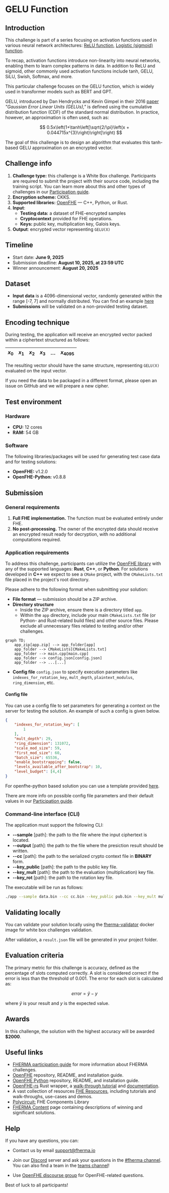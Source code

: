 # GELU Function

## Introduction

This challenge is part of a series focusing on activation functions used in various neural network architectures: [ReLU function](https://fherma.io/challenges/6542c282100761da3b545c3e/overview), [Logistic (sigmoid) function](https://fherma.io/challenges/652bf648485c878710fd0208/overview).

To recap, activation functions introduce non-linearity into neural networks, enabling them to learn complex patterns in data. In addition to ReLU and sigmoid, other commonly used activation functions include tanh, GELU, SiLU, Swish, Softmax, and more.

This particular challenge focuses on the GELU function, which is widely used in transformer models such as BERT and GPT.

GELU, introduced by Dan Hendrycks and Kevin Gimpel in their 2016 [paper](https://arxiv.org/abs/1606.08415) *"Gaussian Error Linear Units (GELUs),"* is defined using the cumulative distribution function (CDF) of the standard normal distribution. In practice, however, an approximation is often used, such as:

$$
0.5x\left(1+\tanh\left[\sqrt{2/\pi}\left(x + 0.044715x^{3}\right)\right]\right)
$$

The goal of this challenge is to design an algorithm that evaluates this tanh-based GELU approximation on an encrypted vector.

## Challenge info

1. **Challenge type:** this challenge is a White Box challenge. Participants are required to submit the project with their source code, including the training script. You can learn more about this and other types of challenges in our [Participation guide](https://fherma.io/how_it_works).
2. **Encryption scheme:** CKKS.
3. **Supported libraries:** [OpenFHE](https://github.com/openfheorg/openfhe-development) — C++, Python, or Rust.
4. **Input**:
    - **Testing data:** a dataset of FHE-encrypted samples
    - **Cryptocontext** provided for FHE operations.
    - **Keys:** public key, multiplication key, Galois keys.
5. **Output**: encrypted vector representing `GELU(X)`


## Timeline

- Start date: **June 9, 2025**
- Submission deadline: **August 10, 2025, at 23:59 UTC**
- Winner announcement: **August 20, 2025**

## Dataset

- **Input data** is a 4096-dimensional vector, randomly generated within the range [-7, 7] and normally distributed. You can find an example [here](https://github.com/fairmath/fherma-challenges/blob/main/gelu-function/data/data.csv)
- **Submissions** will be validated on a non-provided testing dataset.

## Encoding technique

During testing, the application will receive an encrypted vector packed within a ciphertext structured as follows:

| $x_0$ | $x_1$ | $x_2$ | $x_3$ | … | $x_{4095}$ |
| --- | --- | --- | --- | --- | --- |

The resulting vector should have the same structure, representing `GELU(X)` evaluated on the input vector.

If you need the data to be packaged in a different format, please open an issue on GitHub and we will prepare a new cipher.

## Test environment
### Hardware

- **CPU:** 12 cores
- **RAM:** 54 GB

### Software

The following libraries/packages will be used for generating test case data and for testing solutions:
- **OpenFHE:** v1.2.0 
- **OpenFHE-Python:** v0.8.8

## Submission
### General requirements

1. **Full FHE implementation.** The function must be evaluated entirely under FHE.
2. **No post-processing.** The owner of the encrypted data should receive an encrypted result ready for decryption, with no additional computations required.

### Application requirements

To address this challenge, participants can utilize the [OpenFHE library](https://openfhe.org/) with any of the supported languages: **Rust**, **C++**, or **Python**. For solutions developed in **C++** we expect to see a `CMake` project, with the `CMakeLists.txt` file placed in the project's root directory.

Please adhere to the following format when submitting your solution:
- **File format** — submission should be a ZIP archive.
- **Directory structure**
    - Inside the ZIP archive, ensure there is a directory titled `app`.
    - Within the `app` directory, include your main `CMakeLists.txt` file (or Python- and Rust-related build files) and other source files. Please exclude all unnecessary files related to testing and/or other challenges.

```mermaid
graph TD;
    app_zip[app.zip] --> app_folder[app]
    app_folder --> CMakeLists[CMakeLists.txt]
    app_folder --> main.cpp[main.cpp]
    app_folder --> config.json[config.json]
    app_folder --> ...[...]
```

- **Config file** `config.json` to specify execution parameters like `indexes_for_rotation_key`, `mult_depth`, `plaintext_modulus`, `ring_dimension`, etc.

#### Config file

You can use a config file to set parameters for generating a context on the server for testing the solution. An example of such a config is given below.


```json
{
    "indexes_for_rotation_key": [
        1
    ],
    "mult_depth": 29,
    "ring_dimension": 131072,
    "scale_mod_size": 59,
    "first_mod_size": 60,
    "batch_size": 65536,
    "enable_bootstrapping": false,
    "levels_available_after_bootstrap": 10,
    "level_budget": [4,4]
}
```
For openfhe-python based solution you can use a template provided [here](https://github.com/fairmath/fherma-challenges/tree/main/gelu-function/app).

There are more info on possible config file parameters and their default values in our [Participation guide](https://fherma.io/how_it_works).

### Command-line interface (CLI)

The application must support the following CLI:
- **--sample** [path]: the path to the file where the input ciphertext is located.
- **--output** [path]: the path to the file where the presiction result should be written.
- **--cc** [path]: the path to the serialized crypto context file in **BINARY** form.
- **--key_public** [path]: the path to the public key file.
- **--key_mult** [path]: the path to the evaluation (multiplication) key file.
- **--key_rot** [path]: the path to the rotation key file.


The executable will be run as follows:

```bash
./app --sample data.bin --cc cc.bin --key_public pub.bin --key_mult mult.bin --output result.bin
```

## Validating locally

You can validate your solution locally using the [fherma-validator](https://hub.docker.com/r/yashalabinc/fherma-validator) docker image for white box challenges validation. 

After validation, a `result.json` file will be generated in your project folder. 

## Evaluation criteria

The primary metric for this challenge is accuracy, defined as the percentage of slots computed correctly. A slot is considered correct if the error is less than the threshold of 0.001. The error for each slot is calculated as:

$$
error = \hat y - y
$$

where $\hat y$ is your result and $y$ is the expected value.

## Awards

In this challenge, the solution with the highest accuracy will be awarded **$2000**.

## Useful links

- [FHERMA participation guide](https://fherma.io/how_it_works) for more information about FHERMA challenges.
- [OpenFHE](https://github.com/openfheorg/openfhe-development) repository, README, and installation guide.
- [OpenFHE Python](https://github.com/openfheorg/openfhe-python) repository, README, and installation guide.
- [OpenFHE-rs](https://crates.io/crates/openfhe) Rust wrapper, a [walk-through tutorial](https://fherma.io/content/660174e7fce06722c1149a95) and [documentation](https://openfhe-rust-wrapper.readthedocs.io/en/latest/).
- A vast collection of resources [FHE Resources](https://fhe.org/resources), including tutorials and walk-throughs, use-cases and demos.
- [Polycircuit:](https://github.com/fairmath/polycircuit) FHE Components Library
- [FHERMA Content](https://fherma.io/content) page containing descriptions of winning and significant solutions.

## Help

If you have any questions, you can:
- Contact us by email [support@fherma.io](mailto:support@fherma.io)
* Join our [Discord](https://discord.gg/NfhXwyr9M5) server and ask your questions in the [#fherma channel](https://discord.com/channels/1163764915803279360/1167875954392187030). You can also find a team in the [teams channel](https://discord.com/channels/1163764915803279360/1246085439480401930)!
- Use [OpenFHE discourse group](https://openfhe.discourse.group/) for OpenFHE-related questions.

Best of luck to all participants!
